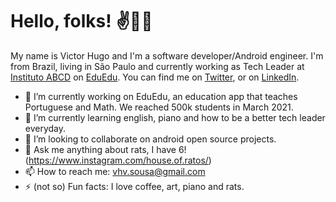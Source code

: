 # Hello, folks! ✌️👨‍💻

My name is Victor Hugo and I'm a software developer/Android engineer. I'm from Brazil, living in São Paulo and currently working as Tech Leader at [Instituto ABCD](https://www.institutoabcd.org.br/) on [EduEdu](https://www.eduedu.com.br/). You can find me on [Twitter](https://twitter.com/VictorHVS_),  or on [LinkedIn](https://www.linkedin.com/in/victorhvs/).

- 🔭 I’m currently working on EduEdu, an education app that teaches Portuguese and Math. We reached 500k students in March 2021.
- 🌱 I’m currently learning english, piano and how to be a better tech leader everyday.
- 👯 I’m looking to collaborate on android open source projects.
- 💬 Ask me anything about rats, I have 6! (https://www.instagram.com/house.of.ratos/)
- 📫 How to reach me: vhv.sousa@gmail.com
- ⚡ (not so) Fun facts: I love coffee, art, piano and rats.
